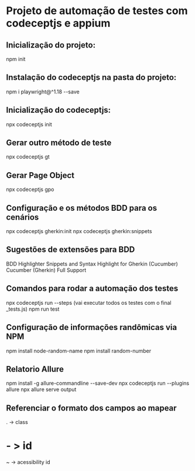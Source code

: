 # Projeto de automação de testes com codeceptjs e appium

## Inicialização do projeto:
npm init

## Instalação do codeceptjs na pasta do projeto:
npm i playwright@^1.18 --save

## Inicialização do codeceptjs:
npx codeceptjs init

## Gerar outro método de teste
npx codeceptjs gt

## Gerar Page Object
npx codeceptjs gpo

## Configuração e os métodos BDD para os cenários
npx codeceptjs gherkin:init
npx codeceptjs gherkin:snippets

## Sugestões de extensões para BDD
BDD Highlighter
Snippets and Syntax Highlight for Gherkin (Cucumber)
Cucumber (Gherkin) Full Support

## Comandos para rodar a automação dos testes
npx codeceptjs run --steps (vai executar todos os testes com o final _tests.js)
npm run test

## Configuração de informações randômicas via NPM
npm install node-random-name
npm install random-number

## Relatorio Allure
npm install -g allure-commandline --save-dev
npx codeceptjs run --plugins allure
npx allure serve output

## Referenciar o formato dos campos ao mapear
. -> class
# - > id
~ -> acessibility id